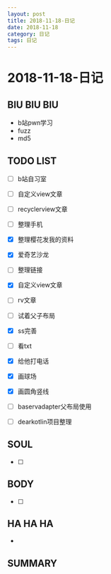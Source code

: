 ```yaml
---
layout: post
title: 2018-11-18-日记
date: 2018-11-18
category: 日记
tags: 日记
---
```

# 2018-11-18-日记
## BIU BIU BIU
- b站pwn学习
- fuzz
- md5
 
## TODO LIST
- [ ] b站自习室
- [ ] 自定义view文章
- [ ] recyclerview文章
- [ ] 整理手机
- [x] 整理樱花发我的资料
- [x] 爱奇艺沙龙
- [ ] 整理链接
- [x] 自定义view文章
- [ ] rv文章
- [ ] 试着父子布局
- [x] ss完善
- [ ] 看txt

- [x] 给他打电话
- [x] 画球场
- [x] 画圆角竖线
- [ ] baservadapter父布局使用
- [ ] dearkotlin项目整理
 
 
## SOUL
- [ ] 
 
## BODY
- [ ] 
 
## HA HA HA
- 
 
## SUMMARY
 
 
